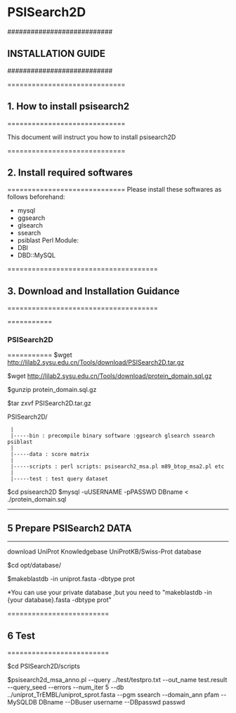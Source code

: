 # PSISearch2D
\###########################  

##   INSTALLATION GUIDE  ##  

\###########################

=============================  

## 1. How to install psisearch2  

=============================  

This document will instruct you how to install psisearch2D

=============================  

## 2. Install required softwares  

=============================
Please install these softwares as follows beforehand:  

* mysql
* ggsearch
* glsearch
* ssearch
* psiblast
Perl Module:
* DBI
* DBD::MySQL

=====================================  

## 3. Download and Installation Guidance  

=====================================  

===========  

### PSISearch2D  

===========
$wget http://lilab2.sysu.edu.cn/Tools/download/PSISearch2D.tar.gz  

$wget http://lilab2.sysu.edu.cn/Tools/download/protein_domain.sql.gz  

$gunzip protein_domain.sql.gz  

$tar zxvf PSISearch2D.tar.gz  

PSISearch2D/  

     |       
     |-----bin : precompile binary software :ggsearch glsearch ssearch psiblast       
     |       
     |-----data : score matrix       
     |       
     |-----scripts : perl scripts: psisearch2_msa.pl m89_btop_msa2.pl etc       
     |     
     |-----test : test query dataset  
     
 $cd psisearch2D
 $mysql -uUSERNAME -pPASSWD DBname < ./protein_domain.sql

------------------------  

## 5 Prepare PSISearch2 DATA  

------------------------  

download UniProt Knowledgebase UniProtKB/Swiss-Prot database  

$cd opt/database/  

$makeblastdb -in uniprot.fasta -dbtype prot 

 
*You can use your private database ,but you need to "makeblastdb -in {your database}.fasta -dbtype prot"
 

=========================  

## 6 Test  

=========================  

$cd PSISearch2D/scripts  

$psisearch2d_msa_anno.pl --query ../test/testpro.txt --out_name test.result --query_seed --errors --num_iter 5 --db ../uniprot_TrEMBL/uniprot_sprot.fasta --pgm ssearch --domain_ann pfam --MySQLDB DBname --DBuser username --DBpasswd passwd
